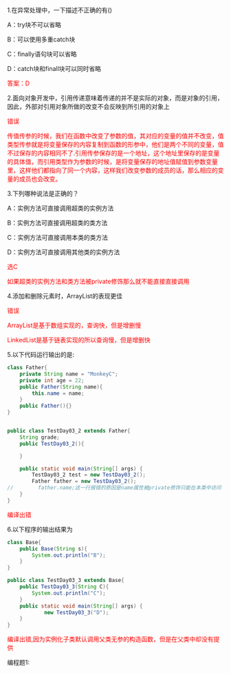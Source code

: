 1.在异常处理中，一下描述不正确的有()

A：try块不可以省略

B：可以使用多重catch块

C：finally语句块可以省略

D：catch块和finall块可以同时省略

<font color=red>答案：D</font>

2.面向对象开发中，引用传递意味着传递的并不是实际的对象，而是对象的引用，因此，外部对引用对象所做的改变不会反映到所引用的对象上

<font color=red>错误</font>

<font color = red>		传值传参的时候，我们在函数中改变了参数的值，其对应的变量的值并不改变，值类型传参就是将变量保存的内容复制到函数的形参中，他们是两个不同的变量，值不过保存的内容相同不了.引用传参保存的是一个地址，这个地址里保存的是变量的具体值，而引用类型作为参数的时候，是将变量保存的地址值赋值到参数变量里，这样他们都指向了同一个内容，这样我们改变参数的成员的话，那么相应的变量的成员也会改变。</font>

3.下列哪种说法是正确的？

A：实例方法可直接调用超类的实例方法

B：实例方法可直接调用超类的类方法

C：实例方法可直接调用本类的类方法

D：实例方法可直接调用其他类的实例方法

<font color=red>选C</font>

<font color=red>如果超类的实例方法和类方法被private修饰那么就不能直接直接调用</font>

4.添加和删除元素时，ArrayList的表现更佳

<font color=red>错误</font>

<font color=red>ArrayList是基于数组实现的，查询快，但是增删慢</font>

<font color=red>LinkedList是基于链表实现的所以查询慢，但是增删快</font>

5.以下代码运行输出的是:

```java
class Father{
    private String name = "MonkeyC";
    private int age = 22;
    public Father(String name){
        this.name = name;
    }
    public Father(){}
}


public class TestDay03_2 extends Father{
    String grade;
    public TestDay03_2(){

    }

    public static void main(String[] args) {
        TestDay03_2 test = new TestDay03_2();
        Father father = new TestDay03_2();
//        father.name;这一行报错的原因是name属性被private修饰只能在本类中访问
    }
}
```



<font color="red">编译出错</font>

6.以下程序的输出结果为

```java
class Base{
    public Base(String s){
        System.out.println("B");
    }
}

public class TestDay03_3 extends Base{
    public TestDay03_3(String C){
        System.out.println("C");
    }
    public static void main(String[] args) {
            new TestDay03_3("D");
    }
}
```

<font color=red>编译出错,因为实例化子类默认调用父类无参的构造函数，但是在父类中却没有提供</font>

编程题1:

